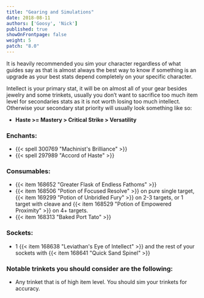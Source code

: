 ```yaml
---
title: "Gearing and Simulations"
date: 2018-08-11
authors: ['Goosy', 'Nick']
published: true
showOnFrontpage: false
weight: 5
patch: "8.0"
---
```


It is heavily recommended you sim your character regardless of what guides say as that is almost always the best way to know if something is an upgrade as your best stats depend completely on your specific character.

Intellect is your primary stat, it will be on almost all of your gear besides jewelry and some trinkets, usually you don’t want to sacrifice too much item level for secondaries stats as it is not worth losing too much intellect. Otherwise your secondary stat priority will usually look something like so: 

- **Haste >= Mastery > Critical Strike > Versatility**

### Enchants:

- {{< spell 300769 "Machinist's Brilliance" >}}
- {{< spell 297989 "Accord of Haste" >}}

### Consumables: 

- {{< item 168652 "Greater Flask of Endless Fathoms" >}}
- {{< item 168506 "Potion of Focused Resolve" >}} on pure single target, {{< item 169299 "Potion of Unbridled Fury" >}} on 2-3 targets, or 1 target with cleave and {{< item 168529 "Potion of Empowered Proximity" >}} on 4+ targets.
- {{< item 168313 "Baked Port Tato" >}}

### Sockets: 

- 1 {{< item 168638 "Leviathan's Eye of Intellect" >}} and the rest of your sockets with {{< item 168641 "Quick Sand Spinel" >}}

### Notable trinkets you should consider are the following: 

- Any trinket that is of high item level. You should sim your trinkets for accuracy.

